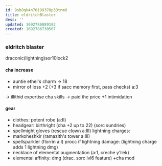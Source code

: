 ```yaml
---
id: 9sb8qk4n70i99370p33tnm8
title: eldritchBlaster
desc: ''
updated: 1692786889182
created: 1692786730507
---
```


### eldritch blaster
draconic(lightning)sor10lock2

#### cha increase
- auntie ethel's charm -> 18
- mirror of loss +2 (+3 if sacc memory first, pass checks) a:3

-> illithid expertise cha skills
-> paid the price +1 intimidation

#### gear
- clothes: potent robe (a:II)
- headgear: birthright (cha +2 up to 22) (sorc sundries)
- spellmight gloves (rescue clown a:III)
lightning charges:
- markoheshkir (ramazith's tower a:III)
- spellsparkler (florrin a:I)
procc if lightning damage:
(lightning charge adds 1 lightning dmg)
- necklace of elemental augmentation (a:1, creche y'llek)
- elemental affinity: dmg (drac. sorc lvl6 feature) +cha mod